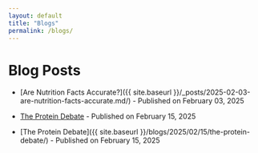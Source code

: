 ```yaml
---
layout: default
title: "Blogs"
permalink: /blogs/
---
```


# Blog Posts

- [Are Nutrition Facts Accurate?]({{ site.baseurl }}/_posts/2025-02-03-are-nutrition-facts-accurate.md/) - Published on February 03, 2025
- [The Protein Debate](/_posts/2025-02-15-the-protein-debate.md/) - Published on February 15, 2025


- [The Protein Debate]({{ site.baseurl }}/blogs/2025/02/15/the-protein-debate/) - Published on February 15, 2025
